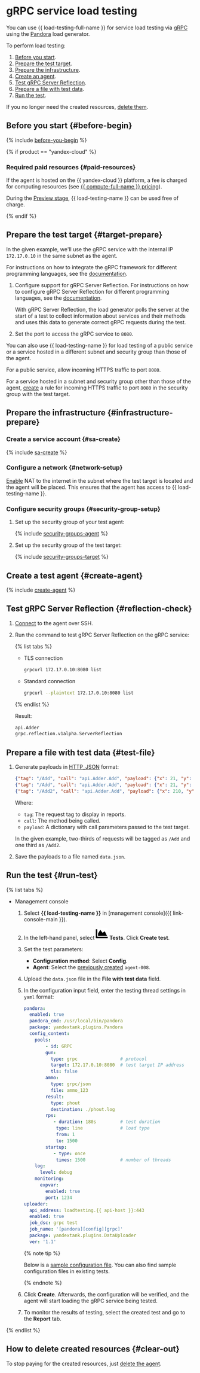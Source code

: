 # gRPC service load testing

You can use {{ load-testing-full-name }} for service load testing via [gRPC](https://grpc.io/docs/) using the [Pandora](../load-testing/concepts/load-generator.md#pandora) load generator.

To perform load testing:

1. [Before you start](#before-begin).
1. [Prepare the test target](#target-prepare).
1. [Prepare the infrastructure](#infrastructure-prepare).
1. [Create an agent](#create-agent).
1. [Test gRPC Server Reflection](#reflection-check).
1. [Prepare a file with test data](#test-file).
1. [Run the test](#run-test).

If you no longer need the created resources, [delete them](#clear-out).

## Before you start {#before-begin}

{% include [before-you-begin](./_tutorials_includes/before-you-begin.md) %}

{% if product == "yandex-cloud" %}

### Required paid resources {#paid-resources}

If the agent is hosted on the {{ yandex-cloud }} platform, a fee is charged for computing resources (see [{{ compute-full-name }} pricing](../compute/pricing.md)).

During the [Preview stage](../overview/concepts/launch-stages), {{ load-testing-name }} can be used free of charge.

{% endif %}

## Prepare the test target {#target-prepare}

In the given example, we'll use the gRPC service with the internal IP `172.17.0.10` in the same subnet as the agent.

For instructions on how to integrate the gRPC framework for different programming languages, see the [documentation](https://grpc.io/docs/languages/).

1. Configure support for gRPC Server Reflection. For instructions on how to configure gRPC Server Reflection for different programming languages, see the [documentation](https://grpc.github.io/grpc/core/md_doc_server-reflection.html).

    With gRPC Server Reflection, the load generator polls the server at the start of a test to collect information about services and their methods and uses this data to generate correct gRPC requests during the test.

1. Set the port to access the gRPC service to `8080`.

You can also use {{ load-testing-name }} for load testing of a public service or a service hosted in a different subnet and security group than those of the agent.

For a public service, allow incoming HTTPS traffic to port `8080`.

For a service hosted in a subnet and security group other than those of the agent, [create](#security-group-setup) a rule for incoming HTTPS traffic to port `8080` in the security group with the test target.

## Prepare the infrastructure {#infrastructure-prepare}

### Create a service account {#sa-create}

{% include [sa-create](../_includes/load-testing/sa-create.md) %}

### Configure a network {#network-setup}

[Enable](../vpc/operations/enable-nat.md) NAT to the internet in the subnet where the test target is located and the agent will be placed. This ensures that the agent has access to {{ load-testing-name }}.

### Configure security groups {#security-group-setup}

1. Set up the security group of your test agent:

    {% include [security-groups-agent](../_includes/load-testing/security-groups-agent.md) %}

1. Set up the security group of the test target:

    {% include [security-groups-target](../_includes/load-testing/security-groups-target.md) %}

## Create a test agent {#create-agent}

{% include [create-agent](../_includes/load-testing/create-agent.md) %}

## Test gRPC Server Reflection {#reflection-check}

1. [Connect](../compute/operations/vm-connect/ssh.md#vm-connect) to the agent over SSH.

1. Run the command to test gRPC Server Reflection on the gRPC service:

    {% list tabs %}

    - TLS connection

      ```bash
      grpcurl 172.17.0.10:8080 list
      ```

    - Standard connection

      ```bash
      grpcurl --plaintext 172.17.0.10:8080 list
      ```

    {% endlist %}

    Result:

    ```bash
    api.Adder
    grpc.reflection.v1alpha.ServerReflection
    ```

## Prepare a file with test data {#test-file}

1. Generate payloads in [HTTP_JSON](../load-testing/concepts/payloads/http-json.md) format:

    ```JSON
    {"tag": "/Add", "call": "api.Adder.Add", "payload": {"x": 21, "y": 12}}
    {"tag": "/Add", "call": "api.Adder.Add", "payload": {"x": 21, "y": 12}}
    {"tag": "/Add2", "call": "api.Adder.Add", "payload": {"x": 210, "y": 120}}
    ```

    Where:

    * `tag`: The request tag to display in reports.
    * `call`: The method being called.
    * `payload`: A dictionary with call parameters passed to the test target.

    In the given example, two-thirds of requests will be tagged as `/Add` and one third as `/Add2`.

1. Save the payloads to a file named `data.json`.

## Run the test {#run-test}

{% list tabs %}

- Management console

  1. Select **{{ load-testing-name }}** in [management console]({{ link-console-main }}).

  1. In the left-hand panel, select ![image](../_assets/load-testing/test.svg) **Tests**. Click **Create test**.

  1. Set the test parameters:
      * **Configuration method**: Select **Config**.
      * **Agent**: Select the [previously created](#create-agent) `agent-008`.

  1. Upload the `data.json` file in the **File with test data** field.

  1. In the configuration input field, enter the testing thread settings in `yaml` format:

      ```yaml
      pandora:
        enabled: true
        pandora_cmd: /usr/local/bin/pandora
        package: yandextank.plugins.Pandora
        config_content:
          pools:
              - id: GRPC
              gun:
                type: grpc                # protocol
                target: 172.17.0.10:8080  # test target IP address
                tls: false
              ammo:
                type: grpc/json
                file: ammo_123
              result:
                type: phout
                destination: ./phout.log
              rps:
                 - duration: 180s         # test duration
                  type: line              # load type
                  from: 1
                  to: 1500
              startup:
                 - type: once
                  times: 1500             # number of threads
          log:
            level: debug
          monitoring:
            expvar:
              enabled: true
              port: 1234
      uploader:
        api_address: loadtesting.{{ api-host }}:443
        enabled: true
        job_dsc: grpc test
        job_name: '[pandora][config][grpc]'
        package: yandextank.plugins.DataUploader
        ver: '1.1'
      ```

      {% note tip %}

      Below is a [sample configuration file](../load-testing/concepts/testing-stream.md#config_example). You can also find sample configuration files in existing tests.

      {% endnote %}

  1. Click **Create**. Afterwards, the configuration will be verified, and the agent will start loading the gRPC service being tested.

  1. To monitor the results of testing, select the created test and go to the **Report** tab.

{% endlist %}

## How to delete created resources {#clear-out}

To stop paying for the created resources, just [delete the agent](../compute/operations/vm-control/vm-delete.md).

